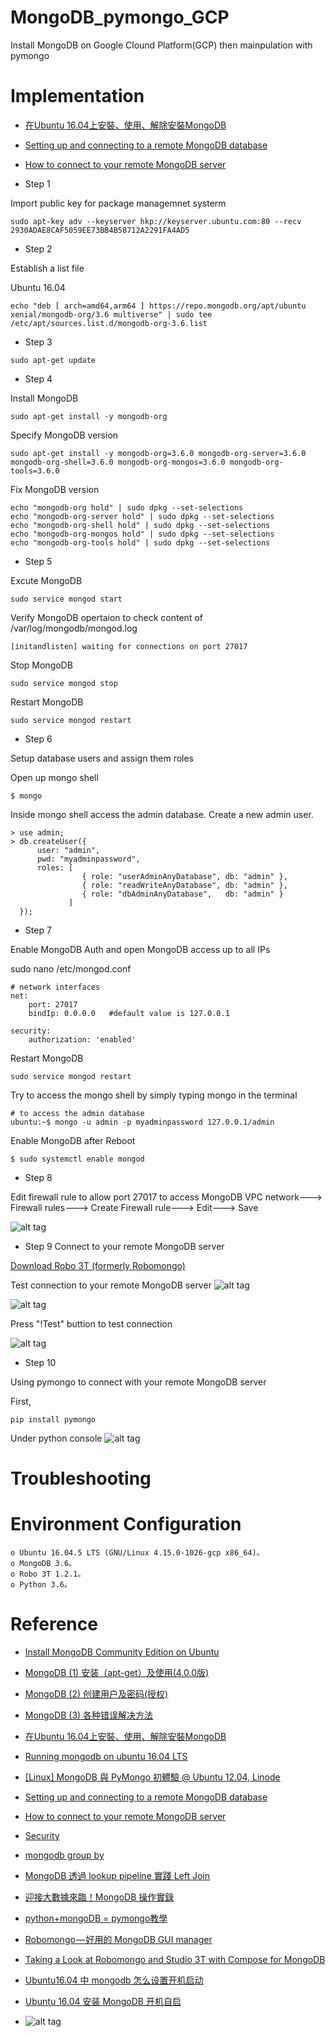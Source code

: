 MongoDB_pymongo_GCP
==============================
Install MongoDB on Google Clound Platform(GCP) then mainpulation with pymongo

Implementation
==============================
* [在Ubuntu 16.04上安裝、使用、解除安裝MongoDB](https://www.itread01.com/content/1545355444.html)
* [Setting up and connecting to a remote MongoDB database](https://medium.com/founding-ithaka/setting-up-and-connecting-to-a-remote-mongodb-database-5df754a4da89)
* [How to connect to your remote MongoDB server](https://ianlondon.github.io/blog/mongodb-auth/)


* Step 1

Import public key for package managemnet systerm

```
sudo apt-key adv --keyserver hkp://keyserver.ubuntu.com:80 --recv 2930ADAE8CAF5059EE73BB4B58712A2291FA4AD5
``` 

* Step 2

Establish a list file 

Ubuntu 16.04
``` 
echo "deb [ arch=amd64,arm64 ] https://repo.mongodb.org/apt/ubuntu xenial/mongodb-org/3.6 multiverse" | sudo tee /etc/apt/sources.list.d/mongodb-org-3.6.list
``` 

* Step 3
``` 
sudo apt-get update
``` 

* Step 4 

Install MongoDB

``` 
sudo apt-get install -y mongodb-org
``` 

Specify MongoDB version

``` 
sudo apt-get install -y mongodb-org=3.6.0 mongodb-org-server=3.6.0 mongodb-org-shell=3.6.0 mongodb-org-mongos=3.6.0 mongodb-org-tools=3.6.0
``` 

Fix MongoDB version

``` 
echo "mongodb-org hold" | sudo dpkg --set-selections
echo "mongodb-org-server hold" | sudo dpkg --set-selections
echo "mongodb-org-shell hold" | sudo dpkg --set-selections
echo "mongodb-org-mongos hold" | sudo dpkg --set-selections
echo "mongodb-org-tools hold" | sudo dpkg --set-selections
``` 

* Step 5

Excute MongoDB

``` 
sudo service mongod start
``` 

Verify MongoDB opertaion to check content of /var/log/mongodb/mongod.log

``` 
[initandlisten] waiting for connections on port 27017
``` 

Stop MongoDB

``` 
sudo service mongod stop
``` 

Restart MongoDB

``` 
sudo service mongod restart
``` 

* Step 6

Setup database users and assign them roles

Open up mongo shell
``` 
$ mongo
``` 

Inside mongo shell access the admin database. Create a new admin user.
``` 
> use admin;
> db.createUser({
      user: "admin",
      pwd: "myadminpassword",
      roles: [
                { role: "userAdminAnyDatabase", db: "admin" },
                { role: "readWriteAnyDatabase", db: "admin" },
                { role: "dbAdminAnyDatabase",   db: "admin" }
             ]
  });
``` 

* Step 7

Enable MongoDB Auth and open MongoDB access up to all IPs

sudo nano /etc/mongod.conf
``` 
# network interfaces
net:
    port: 27017
    bindIp: 0.0.0.0   #default value is 127.0.0.1
``` 

``` 
security:
    authorization: 'enabled'
``` 

Restart MongoDB

``` 
sudo service mongod restart
``` 

Try to access the mongo shell by simply typing mongo in the terminal

``` 
# to access the admin database
ubuntu:~$ mongo -u admin -p myadminpassword 127.0.0.1/admin
``` 

Enable MongoDB after Reboot

```  	
$ sudo systemctl enable mongod
``` 


* Step 8

Edit firewall rule to allow port 27017 to access MongoDB
VPC network---> Firewall rules---> Create Firewall rule---> Edit---> Save

![alt tag](https://i.imgur.com/iu9G0sr.jpg)

* Step 9
Connect to your remote MongoDB server

[Download Robo 3T (formerly Robomongo)](https://robomongo.org/)

Test connection to your remote MongoDB server
![alt tag](https://i.imgur.com/tMPuuYc.jpg)

![alt tag](https://i.imgur.com/FvEJCVu.jpg)

Press "!Test" buttion to test connection

![alt tag](https://i.imgur.com/KR3FWjH.jpg)

* Step 10

Using pymongo to connect with your remote MongoDB server

First,
``` 
pip install pymongo
``` 
Under python console
![alt tag](https://i.imgur.com/6kB4uKn.jpg)


Troubleshooting
==============================

Environment Configuration
==============================
``` 
o Ubuntu 16.04.5 LTS (GNU/Linux 4.15.0-1026-gcp x86_64)。
o MongoDB 3.6。
o Robo 3T 1.2.1。
o Python 3.6。
``` 


Reference 
==============================
* [Install MongoDB Community Edition on Ubuntu](https://docs.mongodb.com/manual/tutorial/install-mongodb-on-ubuntu/#install-mongodb-community-edition)
* [MongoDB (1) 安装（apt-get）及使用(4.0.0版)](https://konfido.github.io/2018/07/13/MongoDB-1-install/)
* [MongoDB (2) 创建用户及密码(授权)](https://konfido.github.io/2018/07/14/MongoDB-2-auth/)
* [MongoDB (3) 各种错误解决方法](https://konfido.github.io/2018/07/14/MongoDB-3-errors/)
* [在Ubuntu 16.04上安裝、使用、解除安裝MongoDB](https://www.itread01.com/content/1545355444.html)
* [Running mongodb on ubuntu 16.04 LTS](https://stackoverflow.com/questions/37014186/running-mongodb-on-ubuntu-16-04-lts)
* [[Linux] MongoDB 與 PyMongo 初體驗 @ Ubuntu 12.04, Linode](http://blog.changyy.org/2014/01/linux-mongodb-pymongo-ubuntu-1204-linode.html)
* [Setting up and connecting to a remote MongoDB database](https://medium.com/founding-ithaka/setting-up-and-connecting-to-a-remote-mongodb-database-5df754a4da89)
* [How to connect to your remote MongoDB server](https://ianlondon.github.io/blog/mongodb-auth/)
* [Security](https://docs.mongodb.com/manual/security/#SecurityandAuthentication-Ports)

* [mongodb group by](https://mlwmlw.org/2015/03/mongodb-group-by/)
* [MongoDB 透過 lookup pipeline 實踐 Left Join](https://mlwmlw.org/2018/10/mongodb-left-join/#more-2983)
* [迎接大數據來臨！MongoDB 操作實錄](https://hkitblog.com/mongodb-%E8%BF%8E%E6%8E%A5%E5%A4%A7%E6%95%B8%E6%93%9A%E4%BE%86%E8%87%A8%EF%BC%81/)
* [python+mongoDB = pymongo教學](http://rasca0027.logdown.com/posts/252512-python-mongodb-pymongo-teaching)

* [Robomongo — 好用的 MongoDB GUI manager](https://medium.com/@wilsonhuang/robomongo-%E5%A5%BD%E7%94%A8%E7%9A%84-mongodb-gui-manager-87508da806e5)
* [Taking a Look at Robomongo and Studio 3T with Compose for MongoDB](https://www.compose.com/articles/taking-a-look-at-robomongo-and-studio-3t-with-compose-for-mongodb/)

* [Ubuntu16.04 中 mongodb 怎么设置开机启动](https://blog.csdn.net/a727911438/article/details/80464124)
* [Ubuntu 16.04 安装 MongoDB 开机自启](http://blog.topspeedsnail.com/archives/4820)

* []()
![alt tag]()